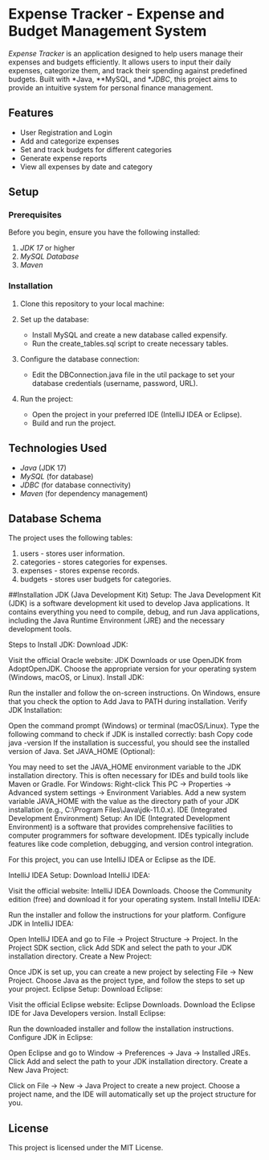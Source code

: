 # Expense Tracker - Expense and Budget Management System

*Expense Tracker* is an application designed to help users manage their expenses and budgets efficiently. It allows users to input their daily expenses, categorize them, and track their spending against predefined budgets. Built with *Java, **MySQL, and **JDBC*, this project aims to provide an intuitive system for personal finance management.

## Features

- User Registration and Login
- Add and categorize expenses
- Set and track budgets for different categories
- Generate expense reports
- View all expenses by date and category

## Setup

### Prerequisites

Before you begin, ensure you have the following installed:

1. *JDK 17* or higher
2. *MySQL Database*
3. *Maven*

### Installation

1. Clone this repository to your local machine:

    
    

2. Set up the database:
    - Install MySQL and create a new database called expensify.
    - Run the create_tables.sql script to create necessary tables.

3. Configure the database connection:
    - Edit the DBConnection.java file in the util package to set your database credentials (username, password, URL).

4. Run the project:
    - Open the project in your preferred IDE (IntelliJ IDEA or Eclipse).
    - Build and run the project.

## Technologies Used

- *Java* (JDK 17)
- *MySQL* (for database)
- *JDBC* (for database connectivity)
- *Maven* (for dependency management)

## Database Schema

The project uses the following tables:

1. users - stores user information.
2. categories - stores categories for expenses.
3. expenses - stores expense records.
4. budgets - stores user budgets for categories.

##Installation
JDK (Java Development Kit) Setup:
The Java Development Kit (JDK) is a software development kit used to develop Java applications. It contains everything you need to compile, debug, and run Java applications, including the Java Runtime Environment (JRE) and the necessary development tools.

Steps to Install JDK:
Download JDK:

Visit the official Oracle website: JDK Downloads or use OpenJDK from AdoptOpenJDK.
Choose the appropriate version for your operating system (Windows, macOS, or Linux).
Install JDK:

Run the installer and follow the on-screen instructions.
On Windows, ensure that you check the option to Add Java to PATH during installation.
Verify JDK Installation:

Open the command prompt (Windows) or terminal (macOS/Linux).
Type the following command to check if JDK is installed correctly:
bash
Copy code
java -version
If the installation is successful, you should see the installed version of Java.
Set JAVA_HOME (Optional):

You may need to set the JAVA_HOME environment variable to the JDK installation directory. This is often necessary for IDEs and build tools like Maven or Gradle.
For Windows:
Right-click This PC -> Properties -> Advanced system settings -> Environment Variables.
Add a new system variable JAVA_HOME with the value as the directory path of your JDK installation (e.g., C:\Program Files\Java\jdk-11.0.x).
IDE (Integrated Development Environment) Setup:
An IDE (Integrated Development Environment) is a software that provides comprehensive facilities to computer programmers for software development. IDEs typically include features like code completion, debugging, and version control integration.

For this project, you can use IntelliJ IDEA or Eclipse as the IDE.

IntelliJ IDEA Setup:
Download IntelliJ IDEA:

Visit the official website: IntelliJ IDEA Downloads.
Choose the Community edition (free) and download it for your operating system.
Install IntelliJ IDEA:

Run the installer and follow the instructions for your platform.
Configure JDK in IntelliJ IDEA:

Open IntelliJ IDEA and go to File -> Project Structure -> Project.
In the Project SDK section, click Add SDK and select the path to your JDK installation directory.
Create a New Project:

Once JDK is set up, you can create a new project by selecting File -> New Project.
Choose Java as the project type, and follow the steps to set up your project.
Eclipse Setup:
Download Eclipse:

Visit the official Eclipse website: Eclipse Downloads.
Download the Eclipse IDE for Java Developers version.
Install Eclipse:

Run the downloaded installer and follow the installation instructions.
Configure JDK in Eclipse:

Open Eclipse and go to Window -> Preferences -> Java -> Installed JREs.
Click Add and select the path to your JDK installation directory.
Create a New Java Project:

Click on File -> New -> Java Project to create a new project.
Choose a project name, and the IDE will automatically set up the project structure for you.

## License

This project is licensed under the MIT License.
